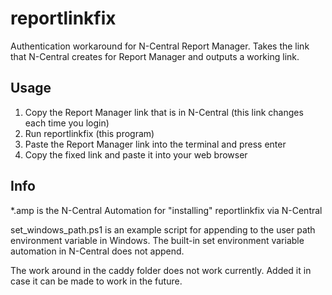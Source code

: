# reportlinkfix

Authentication workaround for N-Central Report Manager. Takes the link that N-Central creates for Report Manager and outputs a working link.

## Usage

1. Copy the Report Manager link that is in N-Central (this link changes each time you login)
2. Run reportlinkfix (this program)
3. Paste the Report Manager link into the terminal and press enter
4. Copy the fixed link and paste it into your web browser

## Info

*.amp is the N-Central Automation for "installing" reportlinkfix via N-Central

set_windows_path.ps1 is an example script for appending to the user path environment variable in Windows. The built-in set environment variable automation in N-Central does not append.

The work around in the caddy folder does not work currently. Added it in case it can be made to work in the future.